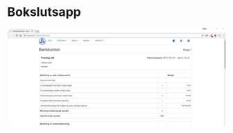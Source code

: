 # Bokslutsapp

<a href="url"><img src="https://github.com/davidhegardt/Bokslutsapp/blob/master/demo.gif" align="left"></a>
